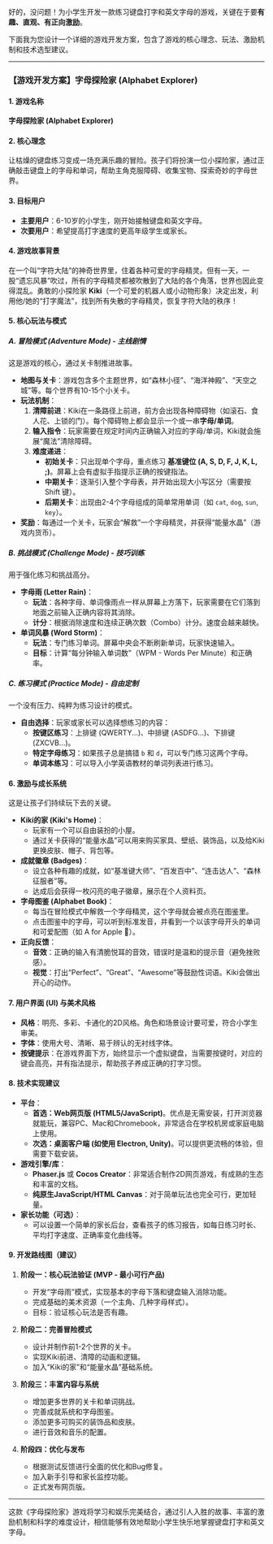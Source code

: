 好的，没问题！为小学生开发一款练习键盘打字和英文字母的游戏，关键在于要**有趣、直观、有正向激励**。

下面我为您设计一个详细的游戏开发方案，包含了游戏的核心理念、玩法、激励机制和技术选型建议。

---

### 【游戏开发方案】字母探险家 (Alphabet Explorer)

#### 1. 游戏名称
**字母探险家 (Alphabet Explorer)**

#### 2. 核心理念
让枯燥的键盘练习变成一场充满乐趣的冒险。孩子们将扮演一位小探险家，通过正确敲击键盘上的字母和单词，帮助主角克服障碍、收集宝物、探索奇妙的字母世界。

#### 3. 目标用户
*   **主要用户**：6-10岁的小学生，刚开始接触键盘和英文字母。
*   **次要用户**：希望提高打字速度的更高年级学生或家长。

#### 4. 游戏故事背景
在一个叫“字符大陆”的神奇世界里，住着各种可爱的字母精灵。但有一天，一股“遗忘风暴”吹过，所有的字母精灵都被吹散到了大陆的各个角落，世界也因此变得混乱。勇敢的小探险家 **Kiki**（一个可爱的机器人或小动物形象）决定出发，利用他/她的“打字魔法”，找到所有失散的字母精灵，恢复字符大陆的秩序！

#### 5. 核心玩法与模式

##### A. 冒险模式 (Adventure Mode) - 主线剧情
这是游戏的核心，通过关卡制推进故事。

*   **地图与关卡**：游戏包含多个主题世界，如“森林小径”、“海洋神殿”、“天空之城”等。每个世界有10-15个小关卡。
*   **玩法机制**：
    1.  **清障前进**：Kiki在一条路径上前进，前方会出现各种障碍物（如滚石、食人花、上锁的门）。每个障碍物上都会显示一个或一串**字母/单词**。
    2.  **输入指令**：玩家需要在规定时间内正确输入对应的字母/单词，Kiki就会施展“魔法”清除障碍。
    3.  **难度递进**：
        *   **初始关卡**：只出现单个字母，重点练习 **基准键位 (A, S, D, F, J, K, L, ;)**。屏幕上会有虚拟手指提示正确的按键指法。
        *   **中期关卡**：逐渐引入整个字母表，并开始出现大小写区分（需要按 Shift 键）。
        *   **后期关卡**：出现由2-4个字母组成的简单常用单词（如 `cat`, `dog`, `sun`, `key`）。
*   **奖励**：每通过一个关卡，玩家会“解救”一个字母精灵，并获得“能量水晶”（游戏内货币）。



##### B. 挑战模式 (Challenge Mode) - 技巧训练
用于强化练习和挑战高分。

*   **字母雨 (Letter Rain)**：
    *   **玩法**：各种字母、单词像雨点一样从屏幕上方落下，玩家需要在它们落到地面之前输入正确内容将其消除。
    *   **计分**：根据消除速度和连续正确次数（Combo）计分。速度会越来越快。
*   **单词风暴 (Word Storm)**：
    *   **玩法**：专门练习单词。屏幕中央会不断刷新单词，玩家快速输入。
    *   **目标**：计算“每分钟输入单词数”（WPM - Words Per Minute）和正确率。

##### C. 练习模式 (Practice Mode) - 自由定制
一个没有压力、纯粹为练习设计的模式。

*   **自由选择**：玩家或家长可以选择想练习的内容：
    *   **按键区练习**：上排键 (QWERTY...)、中排键 (ASDFG...)、下排键 (ZXCVB...)。
    *   **特定字母练习**：如果孩子总是搞错 `b` 和 `d`，可以专门练习这两个字母。
    *   **单词本练习**：可以导入小学英语教材的单词列表进行练习。

#### 6. 激励与成长系统
这是让孩子们持续玩下去的关键。

*   **Kiki的家 (Kiki's Home)**：
    *   玩家有一个可以自由装扮的小屋。
    *   通过关卡获得的“能量水晶”可以用来购买家具、壁纸、装饰品，以及给Kiki更换皮肤、帽子、背包等。
*   **成就徽章 (Badges)**：
    *   设立各种有趣的成就，如“基准键大师”、“百发百中”、“连击达人”、“森林征服者”等。
    *   达成后会获得一枚闪亮的电子徽章，展示在个人资料页。
*   **字母图鉴 (Alphabet Book)**：
    *   每当在冒险模式中解救一个字母精灵，这个字母就会被点亮在图鉴里。
    *   点击图鉴中的字母，可以听到标准发音，并看到一个以该字母开头的单词和可爱配图（如 A for Apple 🍎）。
*   **正向反馈**：
    *   **音效**：正确的输入有清脆悦耳的音效，错误时是温和的提示音（避免挫败感）。
    *   **视觉**：打出“Perfect”、“Great”、“Awesome”等鼓励性词语。Kiki会做出开心的动作。



#### 7. 用户界面 (UI) 与美术风格
*   **风格**：明亮、多彩、卡通化的2D风格。角色和场景设计要可爱，符合小学生审美。
*   **字体**：使用大号、清晰、易于辨认的无衬线字体。
*   **按键提示**：在游戏界面下方，始终显示一个虚拟键盘，当需要按键时，对应的键会高亮，并有指法提示，帮助孩子养成正确的打字习惯。

#### 8. 技术实现建议
*   **平台**：
    *   **首选：Web网页版 (HTML5/JavaScript)**。优点是无需安装，打开浏览器就能玩，兼容PC、Mac和Chromebook，非常适合在学校机房或家庭电脑上使用。
    *   **次选：桌面客户端 (如使用 Electron, Unity)**。可以提供更流畅的体验，但需要下载安装。
*   **游戏引擎/库**：
    *   **Phaser.js** 或 **Cocos Creator**：非常适合制作2D网页游戏，有成熟的生态和丰富的文档。
    *   **纯原生JavaScript/HTML Canvas**：对于简单玩法也完全可行，更加轻量。
*   **家长功能（可选）**：
    *   可以设置一个简单的家长后台，查看孩子的练习报告，如每日练习时长、平均打字速度、正确率变化曲线等。

#### 9. 开发路线图（建议）

1.  **阶段一：核心玩法验证 (MVP - 最小可行产品)**
    *   开发“字母雨”模式，实现基本的字母下落和键盘输入消除功能。
    *   完成基础的美术资源（一个主角、几种字母样式）。
    *   目标：验证核心玩法是否有趣。

2.  **阶段二：完善冒险模式**
    *   设计并制作前1-2个世界的关卡。
    *   实现Kiki前进、清障的动画和逻辑。
    *   加入“Kiki的家”和“能量水晶”基础系统。

3.  **阶段三：丰富内容与系统**
    *   增加更多世界的关卡和单词挑战。
    *   完善成就系统和字母图鉴。
    *   添加更多可购买的装饰品和皮肤。
    *   进行音效和音乐的配置。

4.  **阶段四：优化与发布**
    *   根据测试反馈进行全面的优化和Bug修复。
    *   加入新手引导和家长监控功能。
    *   正式发布网页版。

---

这款《字母探险家》游戏将学习和娱乐完美结合，通过引人入胜的故事、丰富的激励机制和科学的难度设计，相信能够有效地帮助小学生快乐地掌握键盘打字和英文字母。